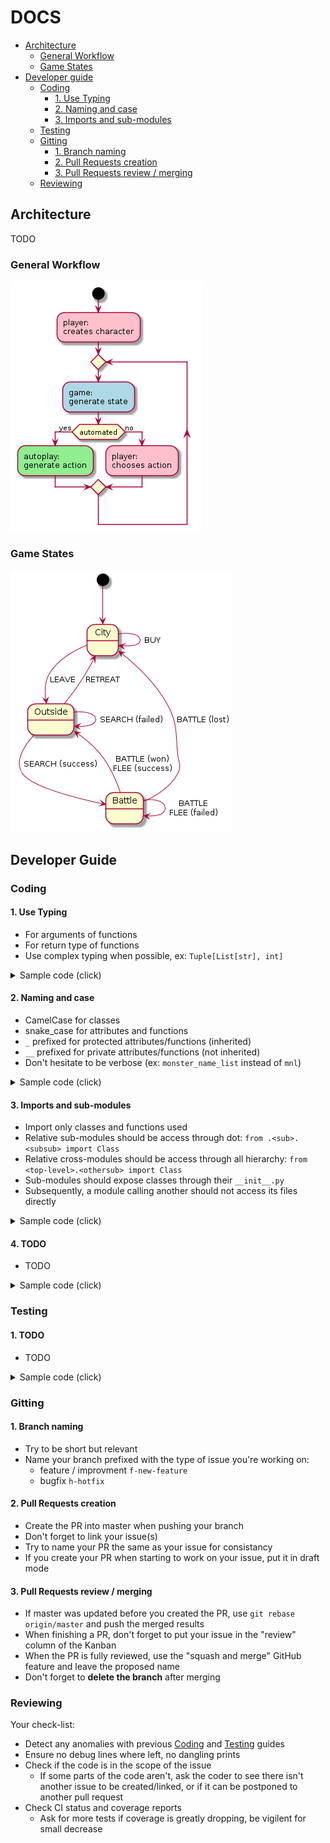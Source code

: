 # DOCS

* [Architecture](#architecture)
  * [General Workflow](#general-workflow)
  * [Game States](#game-states)
* [Developer guide](#developer-guide)
  * [Coding](#coding)
    * [1. Use Typing](#1-use-typing)
    * [2. Naming and case](#2-naming-and-case)
    * [3. Imports and sub-modules](#3-imports-and-sub-modules)
  * [Testing](#testing)
  * [Gitting](#gitting)
    * [1. Branch naming](#1-branch-naming)
    * [2. Pull Requests creation](#2-pull-requests-creation)
    * [3. Pull Requests review / merging](#3-pull-requests-review--merging)
  * [Reviewing](#reviewing)

## Architecture

TODO

### General Workflow

![](./diagrams/general_workflow.png)

### Game States

![](./diagrams/game_states.png)

## Developer Guide

### Coding

#### 1. Use Typing

* For arguments of functions
* For return type of functions
* Use complex typing when possible, ex: `Tuple[List[str], int]`

<details><summary>Sample code (click)</summary>
<p>

**wrong**
	
```python
class NameClass:
	def __init__(self, name):
		self.name = name
	
	def get_prefixed(self, prefix=""):
		return f"{prefix} {self.name}".strip()
	
	def get_chars(self):
		return self.name.split("")

```
	
**good**
	
```python
from typing import List

class NameClass:
	def __init__(self, name: str) -> None:
		self.name = name
	
	def get_prefixed(self, prefix: str="") -> str:
		return f"{prefix} {self.name}".strip()
	
	def get_chars(self) -> List[str]:
		return self.name.split("")
```

</p>
</details>

#### 2. Naming and case

* CamelCase for classes
* snake_case for attributes and functions
* `_` prefixed for protected attributes/functions (inherited)
* `__` prefixed for private attributes/functions (not inherited)
* Don't hesitate to be verbose (ex: `monster_name_list` instead of `mnl`)
  
<details><summary>Sample code (click)</summary>
<p>
	
**wrong**
	
```python
from typing import List, Any

class Value_Class:
	def __init__(self, v: Any) -> None:
		self.v = None

	def get(self) -> Any:
		return self.v

	def set(self, v: Any) -> None:
		self.v = v


class Name_Class(Value_Class):
	def __init__(self, Name: str) -> None:
		super().__init__(Name)
	
	def getPrefixed(self, p: str="") -> str:
		return f"{p} {self.get()}".strip()
```
	
**good**
	
```python
from typing import List, Any

class ValueClass:
	def __init__(self, value: Any) -> None:
		self.__internal_value = None

	def _get_value(self) -> Any:
		return self.__internal_value

	def _set_value(self, value: Any) -> None:
		self.__internal_value = value


class NameClass(ValueClass):
	def __init__(self, name: str) -> None:
		super().__init__(name)
	
	def get_prefixed(self, prefix: str="") -> str:
		return f"{prefix} {self._get_value()}".strip()
```
</p>
</details>

#### 3. Imports and sub-modules

* Import only classes and functions used
* Relative sub-modules should be access through dot: `from .<sub>.<subsub> import Class`
* Relative cross-modules should be access through all hierarchy: `from <top-level>.<othersub> import Class`
* Sub-modules should expose classes through their `__init__.py`
* Subsequently, a module calling  another should not access its files directly

<details><summary>Sample code (click)</summary>
<p>

files:
```
└─ src
   └─ wurst_quest
      ├─ __init__.py
      ├─ core
      │  ├─ __init__.py
      │  ├─ class1.py
      │  └─ models
      │     ├─ __init__.py
      │     └─ class2.py
      └─ utils
         ├─ __init__.py
         └─ utils.py
```

**wrong**

`src/wurst_quest/core/class1.py`
```python
from .models.class2 import *

def Class1:
	def __init__(self) -> None:
		self.class2 = Class2()
```
`src/wurst_quest/core/models/class2.py`
```python
from ...utils.utils import *

def Class2:
	def __init__(self) -> None:
		util_function()
```
`src/wurst_quest/utils/utils.py`
```python
def util_function():
	pass
```
**good**

`src/wurst_quest/core/__init__.py`
```python
from .class1 import Class1
```
`src/wurst_quest/core/class1.py`
```python
from .models import Class2

def Class1:
	def __init__(self) -> None:
		self.class2 = Class2()
```
`src/wurst_quest/core/models/__init__.py`
```python
from .class2 import Class2
```
`src/wurst_quest/core/models/class2.py`
```python
from wurst_quest.utils import util_function

def Class2:
	def __init__(self) -> None:
		util_function()
```
`src/wurst_quest/utils/__init__.py`
```python
from .utils import util_function
```
`src/wurst_quest/utils/utils.py`
```python
def util_function():
	pass
```

</p>
</details>

#### 4. TODO

* TODO

<details><summary>Sample code (click)</summary>
<p>

**wrong**

```python

```

**good**

```python

```

</p>
</details>

### Testing

#### 1. TODO

* TODO

<details><summary>Sample code (click)</summary>
<p>

**wrong**

```python

```

**good**

```python

```

</p>
</details>

### Gitting

#### 1. Branch naming

* Try to be short but relevant
* Name your branch prefixed with the type of issue you're working on:
   * feature / improvment `f-new-feature`
   * bugfix `h-hotfix`

#### 2. Pull Requests creation

* Create the PR into master when pushing your branch
* Don't forget to link your issue(s)
* Try to name your PR the same as your issue for consistancy
* If you create your PR when starting to work on your issue, put it in draft mode

#### 3. Pull Requests review / merging

* If master was updated before you created the PR, use `git rebase origin/master` and push the merged results
* When finishing a PR, don't forget to put your issue in the "review" column of the Kanban
* When the PR is fully reviewed, use the "squash and merge" GitHub feature and leave the proposed name
* Don't forget to __delete the branch__ after merging

### Reviewing

Your check-list:

* Detect any anomalies with previous [Coding](#coding) and [Testing](#testing) guides 
* Ensure no debug lines where left, no dangling prints
* Check if the code is in the scope of the issue
   * If some parts of the code aren't, ask the coder to see there isn't another issue to be created/linked, or if it can be postponed to another pull request
* Check CI status and coverage reports
   * Ask for more tests if coverage is greatly dropping, be vigilent for small decrease
